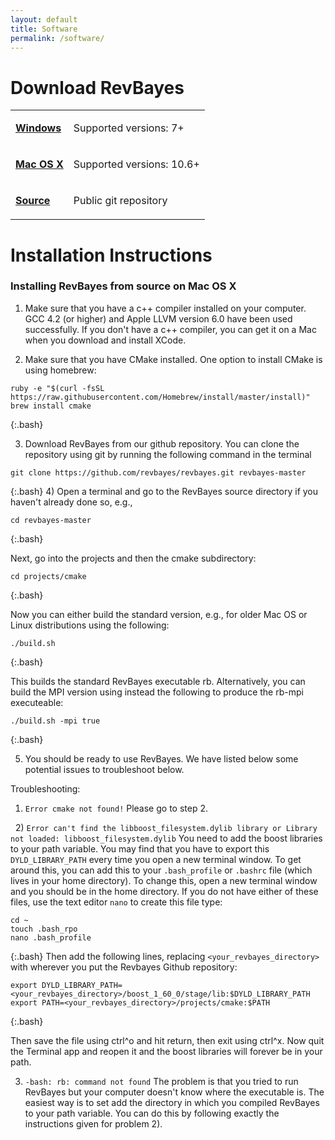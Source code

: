 ```yaml
---
layout: default
title: Software
permalink: /software/
---
```


# Download RevBayes


<table class="table table-hover ">
	<tr>
		<td valign="top" class="td4">
			<p class="p2"><span class="s1"><a href="https://github.com/revbayes/revbayes/releases/download/v1.0.7/RevBayes_Win.v1.0.7.zip"><b>Windows</b></a></span></p>
		</td>
		<td valign="top" class="td5">
			<p class="p2"><span class="s1">Supported versions: 7+<span class="Apple-converted-space"> </span></span></p>
		</td>
	</tr>
	<tr>
		<td valign="top" class="td4">
			<p class="p2"><span class="s1"><a href="https://github.com/revbayes/revbayes/releases/download/v1.0.7/RevBayes_Mac_v1.0.7.zip"><b>Mac OS X</b></a></span></p>
		</td>
		<td valign="top" class="td5">
			<p class="p2"><span class="s1">Supported versions: 10.6+<span class="Apple-converted-space"> </span></span></p>
		</td>
    </tr>
    <tr>
		<td valign="top" class="td4">
			<p class="p2"><span class="s2"><a href="http://github.com/revbayes/revbayes"><b>Source</b></a></span></p>
		</td>
		<td valign="top" class="td5">
			<p class="p2"><span class="s1">Public git repository<span class="Apple-converted-space"> </span></span></p>
		</td>
    </tr>
</table>

# Installation Instructions


### Installing RevBayes from source on Mac OS X

1. Make sure that you have a c++ compiler installed on your computer. GCC 4.2 (or higher) and Apple LLVM version 6.0 have been used successfully. If you don't have a c++ compiler, you can get it on a Mac when you download and install XCode.

2. Make sure that you have CMake installed. One option to install CMake is using homebrew: 

```
ruby -e "$(curl -fsSL https://raw.githubusercontent.com/Homebrew/install/master/install)"
brew install cmake
```
{:.bash}

3. Download RevBayes from our github repository. You can clone the repository using git by running the following command in the terminal 
```
git clone https://github.com/revbayes/revbayes.git revbayes-master
```
{:.bash}
4) Open a terminal and go to the RevBayes source directory if you haven't already done so, e.g., 

```
cd revbayes-master
```
{:.bash}

Next, go into the projects and then the cmake subdirectory: 
```
cd projects/cmake
```
{:.bash}

Now you can either build the standard version, e.g., for older Mac OS or Linux distributions using the following:
```
./build.sh
```
{:.bash}

This builds the standard RevBayes executable rb. Alternatively, you can build the MPI version using instead the following to produce the rb-mpi executeable:
```
./build.sh -mpi true
```
{:.bash}

5. You should be ready to use RevBayes. We have listed below some potential issues to troubleshoot below.

Troubleshooting:

1) `Error cmake not found!`
Please go to step 2.

 
2) `Error can't find the libboost_filesystem.dylib library or Library not loaded: libboost_filesystem.dylib`
 You need to add the boost libraries to your path variable. You may find that you have to export this `DYLD_LIBRARY_PATH` every time you open a new terminal window. To get around this, you can add this to your `.bash_profile` or `.bashrc` file (which lives in your home directory). To change this, open a new terminal window and you should be in the home directory. If you do not have either of these files, use the text editor `nano` to create this file type: 
```
cd ~
touch .bash_rpo
nano .bash_profile
```
{:.bash}
Then add the following lines, replacing `<your_revbayes_directory>` with wherever you put the Revbayes Github repository:

```
export DYLD_LIBRARY_PATH=<your_revbayes_directory>/boost_1_60_0/stage/lib:$DYLD_LIBRARY_PATH
export PATH=<your_revbayes_directory>/projects/cmake:$PATH 
```
{:.bash}

Then save the file using ctrl^o and hit return, then exit using ctrl^x. Now quit the Terminal app and reopen it and the boost libraries will forever be in your path.

3) `-bash: rb: command not found`
The problem is that you tried to run RevBayes but your computer doesn't know where the executable is. The easiest way is to set add the directory in which you compiled RevBayes to your path variable. You can do this by following exactly the instructions given for problem 2).
